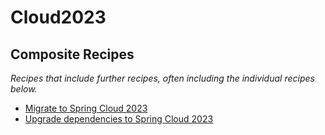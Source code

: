# Cloud2023

## Composite Recipes

_Recipes that include further recipes, often including the individual recipes below._

* [Migrate to Spring Cloud 2023](./upgradespringcloud_2023.md)
* [Upgrade dependencies to Spring Cloud 2023](./dependencyupgrades.md)


